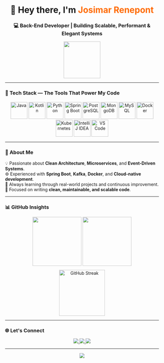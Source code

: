 <!-- Header com animação e destaque -->
<h1 align="center">👋 Hey there, I'm <span style="color:#FF6B00;">Josimar Renepont</span></h1>
<h3 align="center">💻 Back-End Developer | Building Scalable, Performant & Elegant Systems</h3>

<p align="center">
  <img src="https://media.giphy.com/media/QpVUMRUJGokfqXyfa1/giphy.gif" width="120px">
</p>

---

### 🚀 **Tech Stack — The Tools That Power My Code**

<div align="center" style="margin-top: 20px;">
  <img alt="Java" height="55" src="https://cdn.jsdelivr.net/gh/devicons/devicon/icons/java/java-original.svg" />
  <img alt="Kotlin" height="55" src="https://cdn.jsdelivr.net/gh/devicons/devicon/icons/kotlin/kotlin-original.svg" />
  <img alt="Python" height="55" src="https://cdn.jsdelivr.net/gh/devicons/devicon/icons/python/python-original.svg" />
  <img alt="Spring Boot" height="55" src="https://cdn.jsdelivr.net/gh/devicons/devicon/icons/spring/spring-original.svg" />
  <img alt="PostgreSQL" height="55" src="https://cdn.jsdelivr.net/gh/devicons/devicon/icons/postgresql/postgresql-original.svg" />
  <img alt="MongoDB" height="55" src="https://cdn.jsdelivr.net/gh/devicons/devicon/icons/mongodb/mongodb-original.svg" />
  <img alt="MySQL" height="55" src="https://cdn.jsdelivr.net/gh/devicons/devicon/icons/mysql/mysql-original.svg" />
  <img alt="Docker" height="55" src="https://cdn.jsdelivr.net/gh/devicons/devicon/icons/docker/docker-original.svg" />
  <img alt="Kubernetes" height="55" src="https://cdn.jsdelivr.net/gh/devicons/devicon/icons/kubernetes/kubernetes-plain.svg" />
  <img alt="IntelliJ IDEA" height="55" src="https://cdn.jsdelivr.net/gh/devicons/devicon/icons/intellij/intellij-original.svg" />
  <img alt="VS Code" height="55" src="https://cdn.jsdelivr.net/gh/devicons/devicon/icons/vscode/vscode-original.svg" />
</div>

---

### 🧠 **About Me**
💡 Passionate about **Clean Architecture**, **Microservices**, and **Event-Driven Systems**.  
⚙️ Experienced with **Spring Boot**, **Kafka**, **Docker**, and **Cloud-native development**.  
🚀 Always learning through real-world projects and continuous improvement.  
🎯 Focused on writing **clean, maintainable, and scalable code**.

---

### 📊 **GitHub Insights**

<div align="center">
  <img height="160em" src="https://github-readme-stats.vercel.app/api?username=josimarrenepont&show_icons=true&theme=radical&hide_border=true&include_all_commits=true&count_private=true"/>
  <img height="160em" src="https://github-readme-stats.vercel.app/api/top-langs/?username=josimarrenepont&layout=compact&langs_count=8&theme=radical&hide_border=true"/>
</div>

<div align="center" style="margin-top:10px;">
  <a href="https://git.io/streak-stats">
    <img height="150em" src="http://github-readme-streak-stats.herokuapp.com?user=josimarrenepont&theme=radical&hide_border=true" alt="GitHub Streak"/>
  </a>
</div>

---

### 🌐 **Let's Connect**

<div align="center">
  <a href="mailto:contatorajnrenepont@hotmail.com">
    <img src="https://img.shields.io/badge/Hotmail-0078D4?style=for-the-badge&logo=microsoft-outlook&logoColor=white"/>
  </a>
  <a href="mailto:contatorajnrenepont@gmail.com">
    <img src="https://img.shields.io/badge/Gmail-EA4335?style=for-the-badge&logo=gmail&logoColor=white"/>
  </a>
  <a href="https://www.linkedin.com/in/josimar-renepont/" target="_blank">
    <img src="https://img.shields.io/badge/LinkedIn-0A66C2?style=for-the-badge&logo=linkedin&logoColor=white"/>
  </a>
</div>

---

<p align="center">
  <img src="https://capsule-render.vercel.app/api?type=waving&color=0:FF6B00,100:7928CA&height=100&section=footer"/>
</p>
